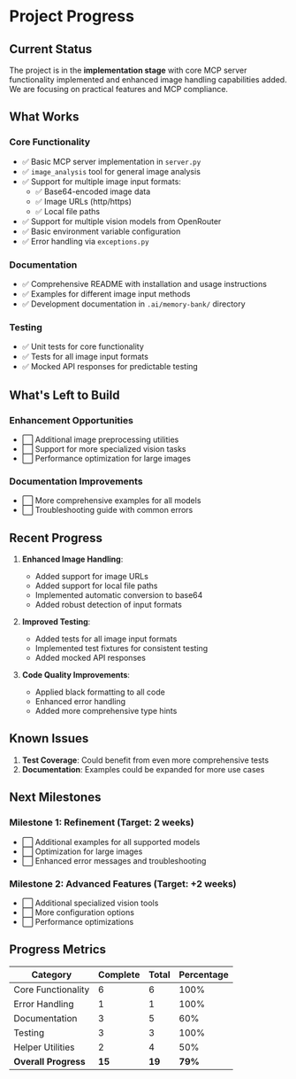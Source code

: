 # Project Progress

## Current Status

The project is in the **implementation stage** with core MCP server functionality implemented and enhanced image handling capabilities added. We are focusing on practical features and MCP compliance.

## What Works

### Core Functionality

- ✅ Basic MCP server implementation in `server.py`
- ✅ `image_analysis` tool for general image analysis
- ✅ Support for multiple image input formats:
  - ✅ Base64-encoded image data
  - ✅ Image URLs (http/https)
  - ✅ Local file paths
- ✅ Support for multiple vision models from OpenRouter
- ✅ Basic environment variable configuration
- ✅ Error handling via `exceptions.py`

### Documentation

- ✅ Comprehensive README with installation and usage instructions
- ✅ Examples for different image input methods
- ✅ Development documentation in `.ai/memory-bank/` directory

### Testing

- ✅ Unit tests for core functionality
- ✅ Tests for all image input formats
- ✅ Mocked API responses for predictable testing

## What's Left to Build

### Enhancement Opportunities

- ⬜ Additional image preprocessing utilities
- ⬜ Support for more specialized vision tasks
- ⬜ Performance optimization for large images

### Documentation Improvements

- ⬜ More comprehensive examples for all models
- ⬜ Troubleshooting guide with common errors

## Recent Progress

1. **Enhanced Image Handling**:

   - Added support for image URLs
   - Added support for local file paths
   - Implemented automatic conversion to base64
   - Added robust detection of input formats

2. **Improved Testing**:

   - Added tests for all image input formats
   - Implemented test fixtures for consistent testing
   - Added mocked API responses

3. **Code Quality Improvements**:
   - Applied black formatting to all code
   - Enhanced error handling
   - Added more comprehensive type hints

## Known Issues

1. **Test Coverage**: Could benefit from even more comprehensive tests
2. **Documentation**: Examples could be expanded for more use cases

## Next Milestones

### Milestone 1: Refinement (Target: 2 weeks)

- ⬜ Additional examples for all supported models
- ⬜ Optimization for large images
- ⬜ Enhanced error messages and troubleshooting

### Milestone 2: Advanced Features (Target: +2 weeks)

- ⬜ Additional specialized vision tools
- ⬜ More configuration options
- ⬜ Performance optimizations

## Progress Metrics

| Category             | Complete | Total  | Percentage |
| -------------------- | -------- | ------ | ---------- |
| Core Functionality   | 6        | 6      | 100%       |
| Error Handling       | 1        | 1      | 100%       |
| Documentation        | 3        | 5      | 60%        |
| Testing              | 3        | 3      | 100%       |
| Helper Utilities     | 2        | 4      | 50%        |
| **Overall Progress** | **15**   | **19** | **79%**    |
